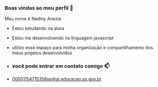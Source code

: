 ### Boas vindas ao meu perfil 🖤

Meu nome é Nadiny Anezia 

- Estou estudando na alura
- Estou me desenvolvendo na linguagem javascript
- utilizo esse espaço para minha organização e compartilhamento dos meus projetos desenvolvidos

- ### você pode entrar em contato comigo 📫

- 00001154715358sp@al.educacao.sp.gov.br

  

  
